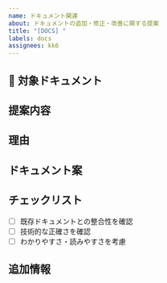 ```yaml
---
name: ドキュメント関連
about: ドキュメントの追加・修正・改善に関する提案
title: "[DOCS] "
labels: docs
assignees: kk6
---
```


## 📄 対象ドキュメント
<!-- 追加・修正するドキュメントの種類や対象を記載してください -->

## 提案内容
<!-- ドキュメントに関する提案内容を具体的に記載してください -->

## 理由
<!-- なぜこの変更が必要か、または有益かを説明してください -->

## ドキュメント案
<!-- 可能であれば、提案するドキュメントの内容案や構成を記載してください -->

## チェックリスト
- [ ] 既存ドキュメントとの整合性を確認
- [ ] 技術的な正確さを確認
- [ ] わかりやすさ・読みやすさを考慮

## 追加情報
<!-- 提案に関連する他の情報があれば記載してください -->
